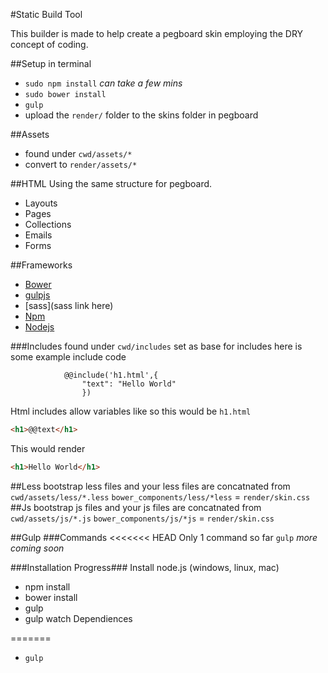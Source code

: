#Static Build Tool

This builder is made to help create a pegboard skin employing the DRY concept of coding.

##Setup in terminal
- `sudo npm install` *can take a few mins*
- `sudo bower install`
- `gulp`
- upload the `render/` folder to the skins folder in pegboard

##Assets 
- found under `cwd/assets/*` 
- convert to `render/assets/*`

##HTML
Using the same structure for pegboard.
- Layouts
- Pages
- Collections
- Emails
- Forms

##Frameworks 
- [Bower](http://bower.io/)
- [gulpjs](http://gulpjs.com/)
- [sass](sass link here)
- [Npm](https://www.npmjs.com/)
- [Nodejs](https://nodejs.org/)


###Includes
found under `cwd/includes` set as base for includes here is some example include code
```
			@@include('h1.html',{
                "text": "Hello World"
                })
``` 
Html includes allow variables like so this would be `h1.html`
```html
<h1>@@text</h1>
```
This would render
```html
<h1>Hello World</h1>
```

##Less
bootstrap less files and your less files are concatnated from
`cwd/assets/less/*.less`
`bower_components/less/*less` = `render/skin.css`
##Js
bootstrap js files and your js files are concatnated from
`cwd/assets/js/*.js`
`bower_components/js/*js` = `render/skin.css`


##Gulp
###Commands
<<<<<<< HEAD
Only 1 command so far `gulp`
*more coming soon*

###Installation Progress###
Install node.js (windows, linux, mac)
- npm install
- bower install
- gulp
- gulp watch
Dependiences

=======
 - `gulp` 

